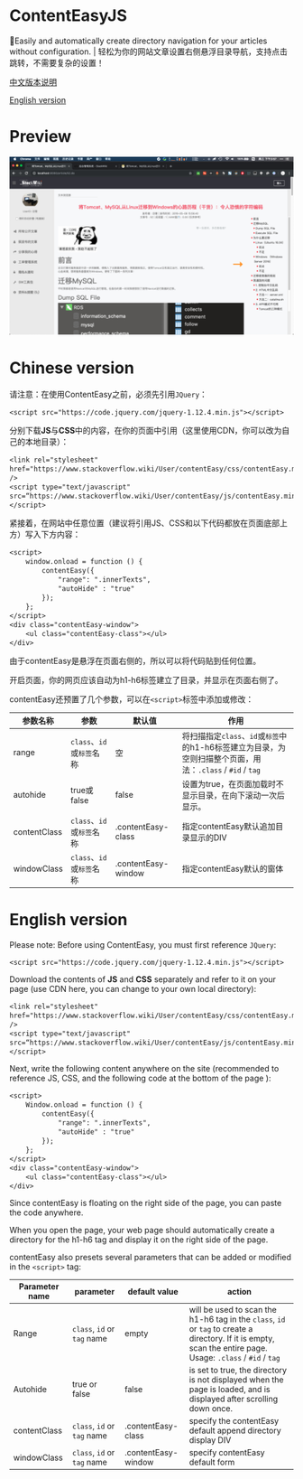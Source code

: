 # ContentEasyJS
:star2:Easily and automatically create directory navigation for your articles without configuration. | 轻松为你的网站文章设置右侧悬浮目录导航，支持点击跳转，不需要复杂的设置！

[中文版本说明](#chinese-version)

[English version](#english-version)

# Preview

![](/pics/preview.png)

# Chinese version

请注意：在使用ContentEasy之前，必须先引用`JQuery`：

```
<script src="https://code.jquery.com/jquery-1.12.4.min.js"></script>
```

分别下载**JS**与**CSS**中的内容，在你的页面中引用（这里使用CDN，你可以改为自己的本地目录）：

```
<link rel="stylesheet" href="https://www.stackoverflow.wiki/User/contentEasy/css/contentEasy.min.css" />
<script type="text/javascript" src=“https://www.stackoverflow.wiki/User/contentEasy/js/contentEasy.min.js"></script>
```

紧接着，在网站中任意位置（建议将引用JS、CSS和以下代码都放在页面底部</body>上方）写入下方内容：

```
<script>
    window.onload = function () {
        contentEasy({
            "range": ".innerTexts",
            "autoHide" : "true"
        });
    };
</script>
<div class="contentEasy-window">
    <ul class="contentEasy-class"></ul>
</div>
```

由于contentEasy是悬浮在页面右侧的，所以可以将代码贴到任何位置。

开启页面，你的网页应该自动为h1-h6标签建立了目录，并显示在页面右侧了。

contentEasy还预置了几个参数，可以在`<script>`标签中添加或修改：

参数名称|参数|默认值|作用
-|-|-|-
range|`class`、`id`或`标签`名称|空|将扫描指定`class`、`id`或`标签`中的h1-h6标签建立为目录，为空则扫描整个页面，用法：`.class` / `#id` / `tag`
autohide|true或false|false|设置为true，在页面加载时不显示目录，在向下滚动一次后显示。
contentClass|`class`、`id`或`标签`名称|.contentEasy-class|指定contentEasy默认追加目录显示的DIV
windowClass|`class`、`id`或`标签`名称|.contentEasy-window|指定contentEasy默认的窗体

# English version

Please note: Before using ContentEasy, you must first reference `JQuery`:

```
<script src="https://code.jquery.com/jquery-1.12.4.min.js"></script>
```

Download the contents of **JS** and **CSS** separately and refer to it on your page (use CDN here, you can change to your own local directory):

```
<link rel="stylesheet" href="https://www.stackoverflow.wiki/User/contentEasy/css/contentEasy.min.css" />
<script type="text/javascript" src=“https://www.stackoverflow.wiki/User/contentEasy/js/contentEasy.min.js"></script>
```

Next, write the following content anywhere on the site (recommended to reference JS, CSS, and the following code at the bottom of the page </body>):

```
<script>
    Window.onload = function () {
        contentEasy({
            "range": ".innerTexts",
            "autoHide" : "true"
        });
    };
</script>
<div class="contentEasy-window">
    <ul class="contentEasy-class"></ul>
</div>
```

Since contentEasy is floating on the right side of the page, you can paste the code anywhere.

When you open the page, your web page should automatically create a directory for the h1-h6 tag and display it on the right side of the page.

contentEasy also presets several parameters that can be added or modified in the `<script>` tag:

Parameter name|parameter|default value|action
-|-|-|-
Range|`class`, `id` or `tag` name|empty|will be used to scan the h1-h6 tag in the `class`, `id` or `tag` to create a directory. If it is empty, scan the entire page. Usage: `.class` / `#id` / `tag`
Autohide|true or false|false| is set to true, the directory is not displayed when the page is loaded, and is displayed after scrolling down once.
contentClass|`class`, `id` or `tag` name|.contentEasy-class|specify the contentEasy default append directory display DIV
windowClass|`class`, `id` or `tag` name|.contentEasy-window|specify contentEasy default form